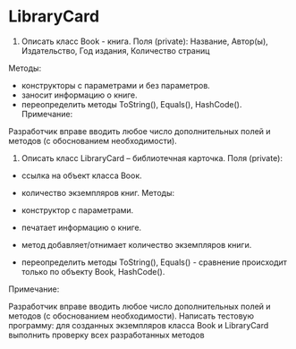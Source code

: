 # LibraryCard

1. Описать класс Вook - книга. 
Поля (private):
Название, Автор(ы), Издательство, Год издания, Количество страниц

Методы:
- конструкторы с параметрами и без параметров.
- заносит информацию о книге.
 - переопределить методы ToString(), Equals(), HashCode(). 
 Примечание: 
 
Разработчик вправе вводить любое число дополнительных полей и 
методов (с обоснованием необходимости).

1. Описать класс LibraryCard – библиотечная карточка.
Поля (private):

- ссылка на объект класса Воок.
- количество экземпляров книг.
Методы:

- конструктор с параметрами.
- печатает информацию о книге.
 - метод добавляет/отнимает количество экземпляров книги.
 - переопределить методы ToString(), Equals() - сравнение происходит 
 только по объекту Book, HashCode().
 
 Примечание: 
 
Разработчик вправе вводить любое число дополнительных полей и 
методов (с обоснованием необходимости).
Написать тестовую программу: для созданных экземпляров класса Book и 
LibraryCard выполнить проверку всех разработанных методов
